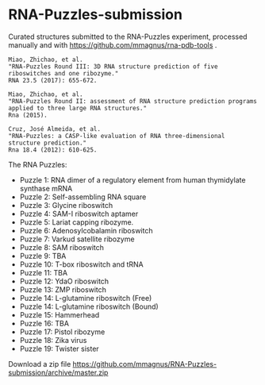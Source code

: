 # RNA-Puzzles-submission

Curated structures submitted to the RNA-Puzzles experiment, processed manually and with https://github.com/mmagnus/rna-pdb-tools .
```
Miao, Zhichao, et al. 
"RNA-Puzzles Round III: 3D RNA structure prediction of five riboswitches and one ribozyme." 
RNA 23.5 (2017): 655-672.

Miao, Zhichao, et al. 
"RNA-Puzzles Round II: assessment of RNA structure prediction programs applied to three large RNA structures." 
Rna (2015).

Cruz, José Almeida, et al. 
"RNA-Puzzles: a CASP-like evaluation of RNA three-dimensional structure prediction." 
Rna 18.4 (2012): 610-625.
```
The RNA Puzzles:

- Puzzle  1: RNA dimer of a regulatory element from human thymidylate synthase mRNA
- Puzzle  2: Self-assembling RNA square
- Puzzle  3: Glycine riboswitch
- Puzzle  4: SAM-I riboswitch aptamer
- Puzzle  5: Lariat capping ribozyme.
- Puzzle  6: Adenosylcobalamin riboswitch
- Puzzle  7: Varkud satellite ribozyme
- Puzzle  8: SAM riboswitch
- Puzzle  9: TBA
- Puzzle 10: T-box riboswitch and tRNA
- Puzzle 11: TBA
- Puzzle 12: YdaO riboswitch
- Puzzle 13: ZMP riboswitch
- Puzzle 14: L-glutamine riboswitch (Free)
- Puzzle 14: L-glutamine riboswitch (Bound)
- Puzzle 15: Hammerhead
- Puzzle 16: TBA
- Puzzle 17: Pistol ribozyme
- Puzzle 18: Zika virus
- Puzzle 19: Twister sister

Download a zip file https://github.com/mmagnus/RNA-Puzzles-submission/archive/master.zip 

